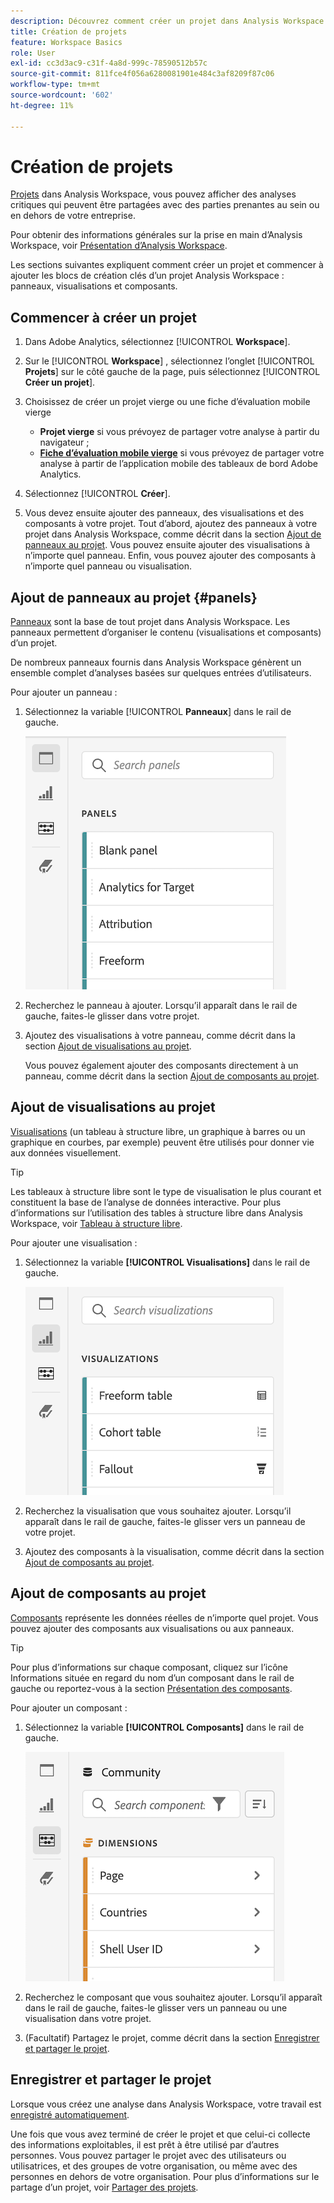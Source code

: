```yaml
---
description: Découvrez comment créer un projet dans Analysis Workspace
title: Création de projets
feature: Workspace Basics
role: User
exl-id: cc3d3ac9-c31f-4a8d-999c-78590512b57c
source-git-commit: 811fce4f056a6280081901e484c3af8209f87c06
workflow-type: tm+mt
source-wordcount: '602'
ht-degree: 11%

---
```


# Création de projets

[Projets](/help/analysis-workspace/build-workspace-project/freeform-overview.md) dans Analysis Workspace, vous pouvez afficher des analyses critiques qui peuvent être partagées avec des parties prenantes au sein ou en dehors de votre entreprise.

Pour obtenir des informations générales sur la prise en main d’Analysis Workspace, voir [Présentation d’Analysis Workspace](/help/analysis-workspace/home.md).

Les sections suivantes expliquent comment créer un projet et commencer à ajouter les blocs de création clés d’un projet Analysis Workspace : panneaux, visualisations et composants.

## Commencer à créer un projet

1. Dans Adobe Analytics, sélectionnez [!UICONTROL **Workspace**].

1. Sur le [!UICONTROL **Workspace**] , sélectionnez l’onglet [!UICONTROL **Projets**] sur le côté gauche de la page, puis sélectionnez [!UICONTROL **Créer un projet**].

1. Choisissez de créer un projet vierge ou une fiche d’évaluation mobile vierge

   * **Projet vierge** si vous prévoyez de partager votre analyse à partir du navigateur ;
   * [**Fiche d’évaluation mobile vierge**](/help/mobile-app/curator.md) si vous prévoyez de partager votre analyse à partir de l’application mobile des tableaux de bord Adobe Analytics.

1. Sélectionnez [!UICONTROL **Créer**].

1. Vous devez ensuite ajouter des panneaux, des visualisations et des composants à votre projet. Tout d’abord, ajoutez des panneaux à votre projet dans Analysis Workspace, comme décrit dans la section [Ajout de panneaux au projet](#add-panels-to-the-project). Vous pouvez ensuite ajouter des visualisations à n’importe quel panneau. Enfin, vous pouvez ajouter des composants à n’importe quel panneau ou visualisation.

## Ajout de panneaux au projet {#panels}

[Panneaux](/help/analysis-workspace/c-panels/panels.md) sont la base de tout projet dans Analysis Workspace. Les panneaux permettent d’organiser le contenu (visualisations et composants) d’un projet.

De nombreux panneaux fournis dans Analysis Workspace génèrent un ensemble complet d’analyses basées sur quelques entrées d’utilisateurs.

Pour ajouter un panneau :

1. Sélectionnez la variable [!UICONTROL **Panneaux**] dans le rail de gauche.

   ![L’icône Sélectionner les panneaux et la liste des panneaux disponibles.](assets/build-panels.png)

1. Recherchez le panneau à ajouter. Lorsqu’il apparaît dans le rail de gauche, faites-le glisser dans votre projet.

1. Ajoutez des visualisations à votre panneau, comme décrit dans la section [Ajout de visualisations au projet](#add-visualizations-to-the-project).

   Vous pouvez également ajouter des composants directement à un panneau, comme décrit dans la section [Ajout de composants au projet](#add-components-to-the-project).

## Ajout de visualisations au projet

[Visualisations](/help/analysis-workspace/visualizations/freeform-analysis-visualizations.md) (un tableau à structure libre, un graphique à barres ou un graphique en courbes, par exemple) peuvent être utilisés pour donner vie aux données visuellement.

>[!TIP]
>
>Les tableaux à structure libre sont le type de visualisation le plus courant et constituent la base de l’analyse de données interactive. Pour plus d’informations sur l’utilisation des tables à structure libre dans Analysis Workspace, voir [Tableau à structure libre](/help/analysis-workspace/visualizations/freeform-table/freeform-table.md).

Pour ajouter une visualisation :

1. Sélectionnez la variable **[!UICONTROL Visualisations]** dans le rail de gauche.

   ![Icône Visualisations sélectionnée et liste des visualisations disponibles.](assets/build-visualizations.png)

1. Recherchez la visualisation que vous souhaitez ajouter. Lorsqu’il apparaît dans le rail de gauche, faites-le glisser vers un panneau de votre projet.

1. Ajoutez des composants à la visualisation, comme décrit dans la section [Ajout de composants au projet](#add-components-to-the-project).

## Ajout de composants au projet

[Composants](/help/components/overview.md) représente les données réelles de n’importe quel projet. Vous pouvez ajouter des composants aux visualisations ou aux panneaux.

>[!TIP]
>
>Pour plus d’informations sur chaque composant, cliquez sur l’icône Informations située en regard du nom d’un composant dans le rail de gauche ou reportez-vous à la section [Présentation des composants](/help/components/overview.md).

Pour ajouter un composant :

1. Sélectionnez la variable **[!UICONTROL Composants]** dans le rail de gauche.

   ![L’icône Composants sélectionnée et la liste des dimensions disponibles.](assets/build-components.png)

1. Recherchez le composant que vous souhaitez ajouter. Lorsqu’il apparaît dans le rail de gauche, faites-le glisser vers un panneau ou une visualisation dans votre projet.

1. (Facultatif) Partagez le projet, comme décrit dans la section [Enregistrer et partager le projet](#save-and-share-the-project).

## Enregistrer et partager le projet

Lorsque vous créez une analyse dans Analysis Workspace, votre travail est [enregistré automatiquement](/help/analysis-workspace/build-workspace-project/save-projects.md).

Une fois que vous avez terminé de créer le projet et que celui-ci collecte des informations exploitables, il est prêt à être utilisé par d’autres personnes. Vous pouvez partager le projet avec des utilisateurs ou utilisatrices, et des groupes de votre organisation, ou même avec des personnes en dehors de votre organisation. Pour plus d’informations sur le partage d’un projet, voir [Partager des projets](/help/analysis-workspace/curate-share/share-projects.md).
